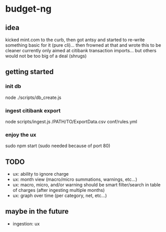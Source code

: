 # budget-ng

## idea
kicked mint.com to the curb, then got antsy and started to re-write something basic for it (pure cli)... then frowned at that and wrote this to be cleaner
currently only aimed at citibank transaction imports... but others would not be too big of a deal (shrugs)

## getting started
### init db
node ./scripts/db_create.js
### ingest citibank export
node scripts/ingest.js /PATH/TO/ExportData.csv conf/rules.yml
### enjoy the ux
sudo npm start (sudo needed because of port 80)

## TODO
- ux: ability to ignore charge
- ux: month view (macro/micro summations, warnings, etc...)
- ux: macro, micro, and/or warning should be smart filter/search in table of charges
(after ingesting multiple months)
- ux: graph over time (per category, net, etc...)

## maybe in the future
- ingestion: ux

